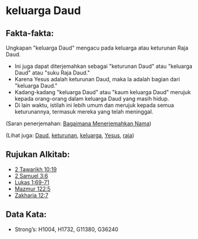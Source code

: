 # keluarga Daud

## Fakta-fakta:

Ungkapan "keluarga Daud" mengacu pada keluarga atau keturunan Raja Daud.

* Ini juga dapat diterjemahkan sebagai "keturunan Daud" atau "keluarga Daud" atau "suku Raja Daud."
* Karena Yesus adalah keturunan Daud, maka Ia adalah bagian dari "keluarga Daud."
* Kadang-kadang "keluarga Daud" atau "kaum keluarga Daud" merujuk kepada orang-orang dalam keluarga Daud yang masih hidup.
* Di lain waktu, istilah ini lebih umum dan merujuk kepada semua keturunannya, termasuk mereka yang telah meninggal.

(Saran penerjemahan: [Bagaimana Menerjemahkan Nama](rc://en/ta/man/translate/translate-names))

(Lihat juga: [Daud](../names/david.md), [keturunan](../other/descendant.md), [keluarga](../other/house.md), [Yesus](../kt/jesus.md), [raja](../other/king.md))

## Rujukan Alkitab:

* [2 Tawarikh 10:19](rc://en/tn/help/2ch/10/19)
* [2 Samuel 3:6](rc://en/tn/help/2sa/03/06)
* [Lukas 1:69-71](rc://en/tn/help/luk/01/69)
* [Mazmur 122:5](rc://en/tn/help/psa/122/05)
* [Zakharia 12:7](rc://en/tn/help/zec/12/07)

## Data Kata:

* Strong’s: H1004, H1732, G11380, G36240
